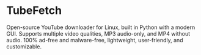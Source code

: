 # TubeFetch
Open-source YouTube downloader for Linux, built in Python with a modern GUI. Supports multiple video qualities, MP3 audio-only, and MP4 without audio. 100% ad-free and malware-free, lightweight, user-friendly, and customizable.
